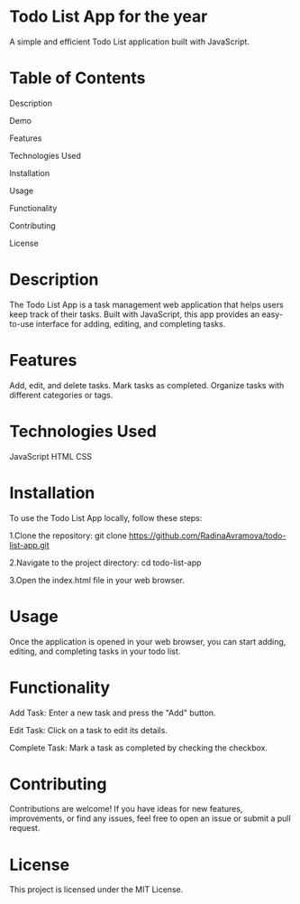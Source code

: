 # Todo List App for the year
A simple and efficient Todo List application built with JavaScript.

# Table of Contents
Description

Demo

Features

Technologies Used

Installation

Usage

Functionality

Contributing

License

# Description
The Todo List App is a task management web application that helps users keep track of their tasks. Built with JavaScript, this app provides an easy-to-use interface for adding, editing, and completing tasks.

# Features
Add, edit, and delete tasks.
Mark tasks as completed.
Organize tasks with different categories or tags.

# Technologies Used
JavaScript
HTML
CSS

# Installation

To use the Todo List App locally, follow these steps:

1.Clone the repository:
git clone https://github.com/RadinaAvramova/todo-list-app.git

2.Navigate to the project directory:
cd todo-list-app

3.Open the index.html file in your web browser.

# Usage
Once the application is opened in your web browser, you can start adding, editing, and completing tasks in your todo list.

# Functionality
Add Task: Enter a new task and press the "Add" button.

Edit Task: Click on a task to edit its details.

Complete Task: Mark a task as completed by checking the checkbox.

# Contributing
Contributions are welcome! If you have ideas for new features, improvements, or find any issues, feel free to open an issue or submit a pull request.

# License
This project is licensed under the MIT License.





